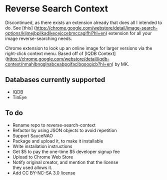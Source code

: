 # Reverse Search Context
Discontinued, as there exists an extension already that does
all I intended to do. See [this]
(https://chrome.google.com/webstore/detail/image-search-options/kljmejbpilkadikecejccebmccagifhl?hl=en) extension for all your image
reverse-searching needs.

Chrome extension to look up an online image for larger versions
via the right-click context menu. Based off of [IQDB Context]
(https://chrome.google.com/webstore/detail/iqdb-context/nmahlbngglnabceabpgifacibgoogjcb?hl=en)
by MK.


## Databases currently supported
* IQDB
* TinEye

## To do
* Rename repo to reverse-search-context
* Refactor by using JSON objects to avoid repetition
* Support SauceNAO
* Package and upload it, to make it installable
* Write installation instructions
* Get $5 to pay the one-time $5 developer signup fee
* Upload to Chrome Web Store
* Notify original creator, and mention that the license  
  they used allows it.
* Add CC BY-NC-SA 3.0 license
